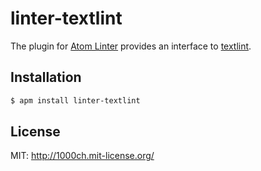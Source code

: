 # linter-textlint

The plugin for [Atom Linter](https://github.com/AtomLinter/atom-linter) provides an interface to [textlint](https://github.com/azu/textlint).

## Installation

```sh
$ apm install linter-textlint
```

## License

MIT: http://1000ch.mit-license.org/
